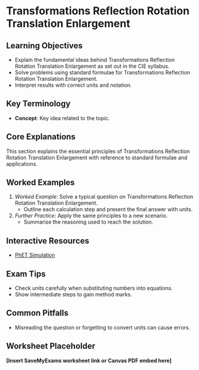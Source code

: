 # Transformations Reflection Rotation Translation Enlargement

## Learning Objectives
- Explain the fundamental ideas behind Transformations Reflection Rotation Translation Enlargement as set out in the CIE syllabus.
- Solve problems using standard formulae for Transformations Reflection Rotation Translation Enlargement.
- Interpret results with correct units and notation.

## Key Terminology
- **Concept**: Key idea related to the topic.

## Core Explanations
This section explains the essential principles of Transformations Reflection Rotation Translation Enlargement with reference to standard formulae and applications.

## Worked Examples
1. *Worked Example*: Solve a typical question on Transformations Reflection Rotation Translation Enlargement.
   - Outline each calculation step and present the final answer with units.
2. *Further Practice*: Apply the same principles to a new scenario.
   - Summarise the reasoning used to reach the solution.

## Interactive Resources
- [PhET Simulation](https://phet.colorado.edu/)

## Exam Tips
- Check units carefully when substituting numbers into equations.
- Show intermediate steps to gain method marks.

## Common Pitfalls
- Misreading the question or forgetting to convert units can cause errors.

## Worksheet Placeholder
**[Insert SaveMyExams worksheet link or Canvas PDF embed here]**
